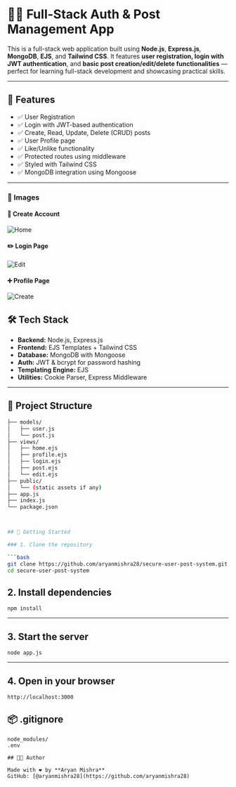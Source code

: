 # 🧑‍💻 Full-Stack Auth & Post Management App

This is a full-stack web application built using **Node.js**, **Express.js**, **MongoDB**, **EJS**, and **Tailwind CSS**. It features **user registration, login with JWT authentication**, and **basic post creation/edit/delete functionalities** — perfect for learning full-stack development and showcasing practical skills.

---

## 🚀 Features

- ✅ User Registration
- ✅ Login with JWT-based authentication
- ✅ Create, Read, Update, Delete (CRUD) posts
- ✅ User Profile page
- ✅ Like/Unlike functionality
- ✅ Protected routes using middleware
- ✅ Styled with Tailwind CSS
- ✅ MongoDB integration using Mongoose

---
### 🧾 Images

#### 📁  Create Account
![Home](./images/homepage.png)

#### ✏️ Login Page
![Edit](./images/edit-file.png)

#### ➕ Profile Page
![Create](./images/create-file.png)


## 🛠️ Tech Stack

- **Backend:** Node.js, Express.js
- **Frontend:** EJS Templates + Tailwind CSS
- **Database:** MongoDB with Mongoose
- **Auth:** JWT & bcrypt for password hashing
- **Templating Engine:** EJS
- **Utilities:** Cookie Parser, Express Middleware

---

## 📂 Project Structure

```bash
├── models/
│   ├── user.js
│   └── post.js
├── views/
│   ├── home.ejs
│   ├── profile.ejs
│   ├── login.ejs
│   ├── post.ejs
│   └── edit.ejs
├── public/
│   └── (static assets if any)
├── app.js
├── index.js
└── package.json



## 🚀 Getting Started

### 1. Clone the repository

```bash
git clone https://github.com/aryanmishra28/secure-user-post-system.git
cd secure-user-post-system

```


## 2. Install dependencies

```
npm install

```
 ---
## 3. Start the server

```
node app.js
```
---

## 4. Open in your browser
```
http://localhost:3000
```


## 📦 .gitignore

```
node_modules/
.env

## 👨‍💻 Author

Made with ❤️ by **Aryan Mishra**
GitHub: [@aryanmishra28](https://github.com/aryanmishra28)

